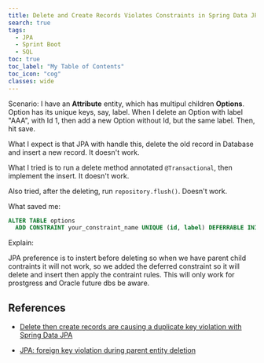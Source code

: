 ```yaml
---
title: Delete and Create Records Violates Constraints in Spring Data JPA
search: true
tags: 
  - JPA
  - Sprint Boot
  - SQL
toc: true
toc_label: "My Table of Contents"
toc_icon: "cog"
classes: wide
---
```


Scenario: I have an **Attribute** entity, which has multipul children **Options**. Option has its unique keys, say, label.
When I delete an Option with label "AAA", with Id 1, then add a new Option without Id, but the same label. Then, hit save.

What I expect is that JPA with handle this, delete the old record in Database and insert a new record. It doesn't work.

What I tried is to run a delete method annotated `@Transactional`, then implement the insert. It doesn't work.

Also tried, after the deleting, run `repository.flush()`. Doesn't work.

What saved me:
```sql
ALTER TABLE options
  ADD CONSTRAINT your_constraint_name UNIQUE (id, label) DEFERRABLE INITIALLY DEFERRED;
```

Explain:

JPA preference is to instert before deleting so when we have parent child contraints it will not work, so we added the deferred constraint so it will delete and insert then apply the contraint rules. This will only work for prostgress and Oracle future dbs be aware.



## References

- [Delete then create records are causing a duplicate key violation with Spring Data JPA](https://stackoverflow.com/questions/42124030/delete-then-create-records-are-causing-a-duplicate-key-violation-with-spring-dat)

- [JPA: foreign key violation during parent entity deletion](https://groups.google.com/forum/#!topic/play-framework/4DgwtuNYs10)